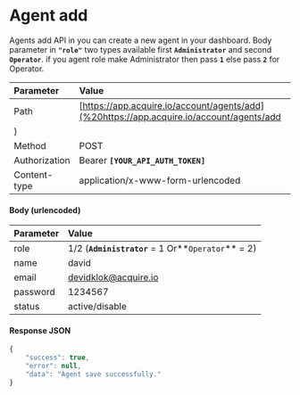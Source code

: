 # Agent add

Agents add API in you can create a new agent in your dashboard. Body parameter in **`"role"`** two types available first **`Administrator`** and second **`Operator`**. if you agent role make Administrator then pass **`1`** else pass **`2`** for Operator.

| Parameter | Value |
| :--- | :--- |
| Path | [https://app.acquire.io/account/agents/add](%20https://app.acquire.io/account/agents/add
) |
| Method | POST |
| Authorization | Bearer **`[YOUR_API_AUTH_TOKEN]`** |
| Content-type | application/x-www-form-urlencoded |

#### **Body \(urlencoded\)**

| Parameter | Value |
| :--- | :--- |
| role | 1/2 \(**`Administrator`** = 1 Or**`Operator`** = 2\) |
| name | david |
| email | devidklok@acquire.io |
| password | 1234567 |
| status | active/disable |

#### Response JSON

```javascript
{
    "success": true,
    "error": null,
    "data": "Agent save successfully."
}
```

